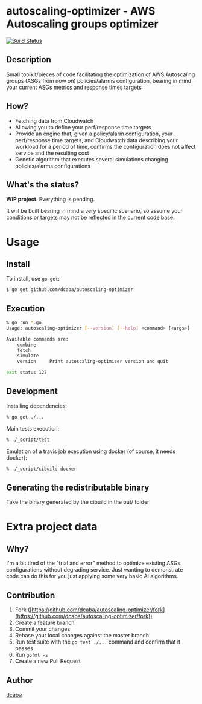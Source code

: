 # autoscaling-optimizer - AWS Autoscaling groups optimizer

[![Build Status](https://travis-ci.org/dcaba/autoscaling-optimizer.svg?branch=master)](https://travis-ci.org/dcaba/autoscaling-optimizer)

## Description

Small toolkit/pieces of code facilitating the optimization of AWS Autoscaling groups 
(ASGs from now on) policies/alarms configuration, bearing in mind your
 current ASGs metrics and response times targets
 
## How?

* Fetching data from Cloudwatch
* Allowing you to define your perf/response time targets
* Provide an engine that, given a policy/alarm configuration, your 
perf/response time targets, and Cloudwatch data describing your workload for
a period of time, confirms the configuration does not affect 
service and the resulting cost
* Genetic algorithm that executes several simulations changing policies/alarms 
configurations 

## What's the status?

**WIP project**. Everything is pending. 

It will be built bearing in mind a very specific
scenario, so assume your conditions or targets may not be reflected 
in the current code base.

# Usage

## Install

To install, use `go get`:

```bash
$ go get github.com/dcaba/autoscaling-optimizer
```

## Execution

```bash
% go run *.go
Usage: autoscaling-optimizer [--version] [--help] <command> [<args>]

Available commands are:
    combine     
    fetch       
    simulate    
    version     Print autoscaling-optimizer version and quit

exit status 127
```

## Development

Installing dependencies:
```bash
% go get ./...
```

Main tests execution:
```bash
% ./_script/test
```

Emulation of a travis job execution using docker (of course, it needs docker):
```bash
% ./_script/cibuild-docker
```

## Generating the redistributable binary

Take the binary generated by the cibuild in the out/ folder

# Extra project data

## Why?

I'm a bit tired of the "trial and error" method to optimize existing ASGs configurations
without degrading service. Just wanting to demonstrate code can do this for you just applying 
some very basic AI algorithms. 

## Contribution

1. Fork ([https://github.com/dcaba/autoscaling-optimizer/fork](https://github.com/dcaba/autoscaling-optimizer/fork))
1. Create a feature branch
1. Commit your changes
1. Rebase your local changes against the master branch
1. Run test suite with the `go test ./...` command and confirm that it passes
1. Run `gofmt -s`
1. Create a new Pull Request

## Author

[dcaba](https://github.com/dcaba)
